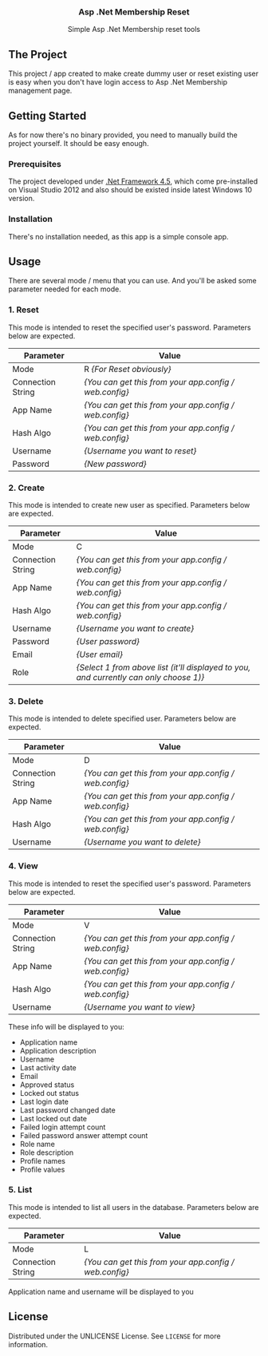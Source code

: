 <p>
  <h3 align="center">Asp .Net Membership Reset</h3>
  <p align="center">Simple Asp .Net Membership reset tools </p>
</p>



## The Project
This project / app created to make create dummy user or reset existing user is easy when you don't have login access to Asp .Net Membership management page.



## Getting Started
As for now there's no binary provided, you need to manually build the project yourself. 
It should be easy enough.



### Prerequisites
The project developed under [.Net Framework 4.5](https://dotnet.microsoft.com/download/dotnet-framework), which come pre-installed on Visual Studio 2012 and also should be existed inside latest Windows 10 version.



### Installation
There's no installation needed, as this app is a simple console app. 



## Usage
There are several mode / menu that you can use. And you'll be asked some parameter needed for each mode.  



### 1. Reset
This mode is intended to reset the specified user's password. Parameters below are expected.  

| Parameter         | Value                                                  |
| ----------------- | ------------------------------------------------------ |
| Mode              | R _{For Reset obviously}_                              |
| Connection String | _{You can get this from your app.config / web.config}_ |
| App Name          | _{You can get this from your app.config / web.config}_ |
| Hash Algo         | _{You can get this from your app.config / web.config}_ |
| Username          | _{Username you want to reset}_                         |
| Password          | _{New password}_                                       |



### 2. Create
This mode is intended to create new user as specified. Parameters below are expected.  

| Parameter         | Value                                                                                  |
| ----------------- | -------------------------------------------------------------------------------------- |
| Mode              | C                                                                                      |
| Connection String | _{You can get this from your app.config / web.config}_                                 |
| App Name          | _{You can get this from your app.config / web.config}_                                 |
| Hash Algo         | _{You can get this from your app.config / web.config}_                                 |
| Username          | _{Username you want to create}_                                                        |
| Password          | _{User password}_                                                                      |
| Email             | _{User email}_                                                                         |
| Role              | _{Select 1 from above list (it'll displayed to you, and currently can only choose 1)}_ |



### 3. Delete
This mode is intended to delete specified user. Parameters below are expected.  

| Parameter         | Value                                                  |
| ----------------- | ------------------------------------------------------ |
| Mode              | D                                                      |
| Connection String | _{You can get this from your app.config / web.config}_ |
| App Name          | _{You can get this from your app.config / web.config}_ |
| Hash Algo         | _{You can get this from your app.config / web.config}_ |
| Username          | _{Username you want to delete}_                        |



### 4. View
This mode is intended to reset the specified user's password. Parameters below are expected.  

| Parameter         | Value                                                  |
| ----------------- | ------------------------------------------------------ |
| Mode              | V                                                      |
| Connection String | _{You can get this from your app.config / web.config}_ |
| App Name          | _{You can get this from your app.config / web.config}_ |
| Hash Algo         | _{You can get this from your app.config / web.config}_ |
| Username          | _{Username you want to view}_                          |

These info will be displayed to you:
* Application name
* Application description
* Username
* Last activity date
* Email
* Approved status
* Locked out status
* Last login date
* Last password changed date
* Last locked out date
* Failed login attempt count
* Failed password answer attempt count
* Role name
* Role description
* Profile names
* Profile values



### 5. List
This mode is intended to list all users in the database. Parameters below are expected.  

| Parameter         | Value                                                  |
| ----------------- | ------------------------------------------------------ |
| Mode              | L                                                      |
| Connection String | _{You can get this from your app.config / web.config}_ |

Application name and username will be displayed to you



## License
Distributed under the UNLICENSE License. See `LICENSE` for more information.
